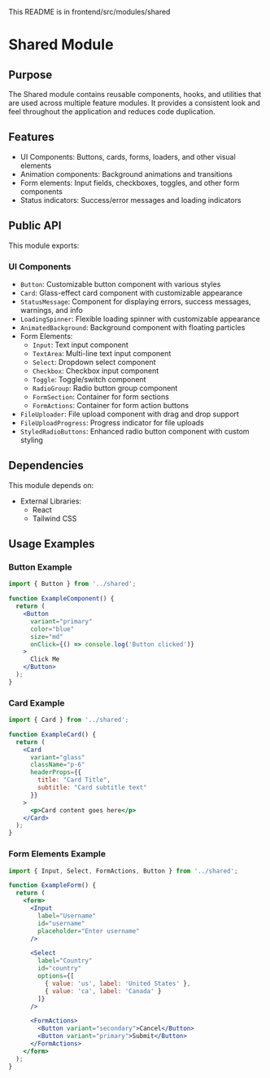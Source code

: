 This README is in frontend/src/modules/shared
# Shared Module

## Purpose

The Shared module contains reusable components, hooks, and utilities that are used across multiple feature modules. It provides a consistent look and feel throughout the application and reduces code duplication.

## Features

- UI Components: Buttons, cards, forms, loaders, and other visual elements
- Animation components: Background animations and transitions
- Form elements: Input fields, checkboxes, toggles, and other form components
- Status indicators: Success/error messages and loading indicators

## Public API

This module exports:

### UI Components
- `Button`: Customizable button component with various styles
- `Card`: Glass-effect card component with customizable appearance
- `StatusMessage`: Component for displaying errors, success messages, warnings, and info
- `LoadingSpinner`: Flexible loading spinner with customizable appearance
- `AnimatedBackground`: Background component with floating particles
- Form Elements:
  - `Input`: Text input component
  - `TextArea`: Multi-line text input component
  - `Select`: Dropdown select component
  - `Checkbox`: Checkbox input component
  - `Toggle`: Toggle/switch component
  - `RadioGroup`: Radio button group component
  - `FormSection`: Container for form sections
  - `FormActions`: Container for form action buttons
- `FileUploader`: File upload component with drag and drop support
- `FileUploadProgress`: Progress indicator for file uploads
- `StyledRadioButtons`: Enhanced radio button component with custom styling

## Dependencies

This module depends on:

- External Libraries:
  - React
  - Tailwind CSS

## Usage Examples

### Button Example

```jsx
import { Button } from '../shared';

function ExampleComponent() {
  return (
    <Button
      variant="primary"
      color="blue"
      size="md"
      onClick={() => console.log('Button clicked')}
    >
      Click Me
    </Button>
  );
}
```

### Card Example

```jsx
import { Card } from '../shared';

function ExampleCard() {
  return (
    <Card
      variant="glass"
      className="p-6"
      headerProps={{
        title: "Card Title",
        subtitle: "Card subtitle text"
      }}
    >
      <p>Card content goes here</p>
    </Card>
  );
}
```

### Form Elements Example

```jsx
import { Input, Select, FormActions, Button } from '../shared';

function ExampleForm() {
  return (
    <form>
      <Input
        label="Username"
        id="username"
        placeholder="Enter username"
      />

      <Select
        label="Country"
        id="country"
        options={[
          { value: 'us', label: 'United States' },
          { value: 'ca', label: 'Canada' }
        ]}
      />

      <FormActions>
        <Button variant="secondary">Cancel</Button>
        <Button variant="primary">Submit</Button>
      </FormActions>
    </form>
  );
}
```